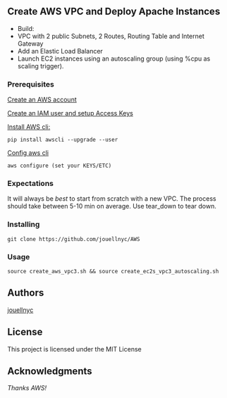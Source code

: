 ## Create AWS VPC and Deploy Apache Instances 

- Build:
- VPC with 2 public Subnets, 2 Routes, Routing Table and Internet Gateway
- Add an Elastic Load Balancer
- Launch EC2 instances  using an autoscaling group (using %cpu as scaling trigger).


### Prerequisites
[Create an AWS account](https://aws.amazon.com)

[Create an IAM user and setup Access Keys](https://docs.aws.amazon.com/IAM/latest/UserGuide/id_users_create.html#id_users_create_cliwpsapi)

[Install AWS cli:](https://docs.aws.amazon.com/cli/latest/userguide/installing.html)
```
pip install awscli --upgrade --user
```
[Config aws cli](https://docs.aws.amazon.com/cli/latest/userguide/cli-chap-getting-started.html)
```
aws configure (set your KEYS/ETC)
```

### Expectations 
It will always be *best* to start from scratch with a new VPC.
The process should take between 5-10 min on average.
Use tear_down to tear down.

### Installing
```
git clone https://github.com/jouellnyc/AWS
```

### Usage
```
source create_aws_vpc3.sh && source create_ec2s_vpc3_autoscaling.sh
```

## Authors
[jouellnyc](mailto:jouellnyc@gmail.com)

## License
This project is licensed under the MIT License

## Acknowledgments
*Thanks AWS!*
